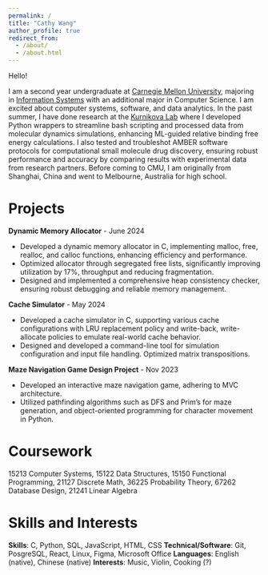 ```yaml
---
permalink: /
title: "Cathy Wang"
author_profile: true
redirect_from: 
  - /about/
  - /about.html
---
```



Hello!

I am a second year undergraduate at [Carnegie Mellon University](https://www.cmu.edu/), majoring in [Information Systems](https://www.cmu.edu/information-systems/) with an additional major in Computer Science. I am excited about computer systems, software, and data analytics. In the past summer, I have done research at the [Kurnikova Lab](https://www.cmu.edu/chemistry/people/faculty/kurnikova.html) where I developed Python wrappers to streamline bash scripting and processed data from molecular dynamics simulations, enhancing ML-guided relative binding free energy calculations. I also tested and troubleshot AMBER software protocols for computational small molecule drug discovery, ensuring robust performance and accuracy by comparing results with experimental data from research partners. Before coming to CMU, I am originally from Shanghai, China and went to Melbourne, Australia for high school.

Projects
======
**Dynamic Memory Allocator** - June 2024
* Developed a dynamic memory allocator in C, implementing malloc, free, realloc, and calloc functions, enhancing efficiency and performance.
* Optimized allocator through segregated free lists, significantly improving utilization by 17%, throughput and reducing fragmentation.
* Designed and implemented a comprehensive heap consistency checker, ensuring robust debugging and reliable memory management.

**Cache Simulator** - May 2024
* Developed a cache simulator in C, supporting various cache configurations with LRU replacement policy and write-back, write-allocate policies to emulate real-world cache behavior.
* Designed and developed a command-line tool for simulation configuration and input file handling. Optimized matrix transpositions.

**Maze Navigation Game Design Project** - Nov 2023
* Developed an interactive maze navigation game, adhering to MVC architecture.
* Utilized pathfinding algorithms such as DFS and Prim’s for maze generation, and object-oriented programming for character movement in Python.

Coursework
======
15213 Computer Systems, 15122 Data Structures, 15150 Functional Programming, 21127 Discrete Math, 36225 Probability Theory, 67262 Database Design, 21241 Linear Algebra

Skills and Interests
======
**Skills**: C, Python, SQL, JavaScript, HTML, CSS
**Technical/Software**: Git, PosgreSQL, React, Linux, Figma, Microsoft Office
**Languages**: English (native), Chinese (native)
**Interests**: Music, Violin, Cooking (?)
